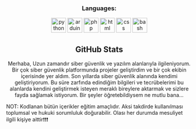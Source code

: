 <h3 align="center">Languages:</h3>
<p align="center"> <img src="https://upload.wikimedia.org/wikipedia/commons/thumb/c/c3/Python-logo-notext.svg/1024px-Python-logo-notext.svg.png" alt="python" width="40" height="40"/> </a> <img src="https://cdn.worldvectorlogo.com/logos/arduino-1.svg" alt="arduino" width="40" height="40"/> </a> <img src="https://distro.ibiblio.org/unity-linux/fancy-index/icons/php.svg" alt="php" width="40" height="40"/> </a> <img src="https://cdn.worldvectorlogo.com/logos/html-1.svg" alt="html" width="40" height="40"/> <img src="https://upload.wikimedia.org/wikipedia/commons/thumb/6/62/CSS3_logo.svg/2048px-CSS3_logo.svg.png" alt="css" width="40" height="40"/> <img src="https://upload.wikimedia.org/wikipedia/commons/thumb/4/4b/Bash_Logo_Colored.svg/768px-Bash_Logo_Colored.svg.png" alt="bash" width="40" height="40"/></p>


<h2 align="center">GitHub Stats</h2>
<p align="center">
  Merhaba,
Uzun zamandır siber güvenlik ve yazılım alanlarıyla ilgileniyorum. Bir çok siber güvenlik platformunda projeler geliştirdim ve bir çok ekibin içerisinde yer aldım. Son yıllarda siber güvenlik alanında kendimi geliştiriyorum. Bu süre zarfında edindiğim bilgileri ve tecrübelerimi bu alanlarda kendini geliştirmek isteyen meraklı bireylere aktarmak ve sizlere fayda sağlamak istiyorum. Bir şeyler öğretebildiysem ne mutlu bana...

  NOT: Kodlanan bütün içerikler eğitim amaçlıdır. Aksi takdirde kullanılması toplumsal ve hukuki sorumluluk doğurabilir. Olası her durumda mesuliyet ilgili kişiye aittir❗️❗️❗️
</p>
